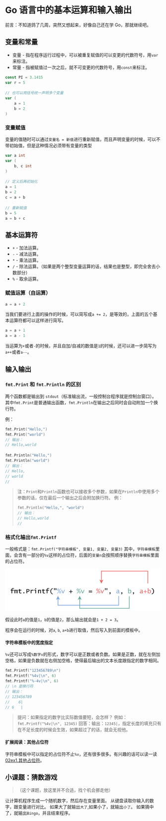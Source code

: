 # Go 语言中的基本运算和输入输出

前言：不知道鸽了几周，突然又想起来，好像自己还在学 Go，那就继续吧。

## 变量和常量

* 变量 - 指在程序运行过程中，可以被重复赋值的可以变更的代数符号，用`var`来标注。
* 常量 - 指被赋值过一次之后，就不可变更的代数符号，用`const`来标注。

```go
const PI = 3.1415
var r = 5

// 也可以用括号统一声明多个变量
var (
    a = 1
    b = 2
)
```

### 变量赋值

变量的值随时可以通过`变量名 = 新值`进行重新赋值，而且声明变量的时候，可以不带初始值，但是这种情况必须带有变量的类型

```go
var a int
var (
    b, c int
)

// 定义后再初始化
a = 1
b = 2
c = a + b

// 重新赋值
b = 5
a = b + c
```

## 基本运算符

* `+` - 加法运算。
* `-` - 减法运算。
* `*` - 乘法运算。
* `/` - 除法运算。（如果是两个整型变量运算的话，结果也是整型，即完全舍去小数部分）
* `%` - 取余运算。

### 赋值运算（自运算）

```go
a = a + 2
```

当我们要进行上面的操作的时候，可以简写成`a += 2`，是等效的，上面的五个基本运算符都可以这样进行简写。

```go
a = a + 1
a = a - 1
```

当运算为`+`或者`-`的时候，并且自加/自减的数值是`1`的时候，还可以进一步简写为`a++`或者`a--`。

## 输入输出

### `fmt.Print` 和 `fmt.Println` 的区别

两个函数都是输出到 `stdout`（标准输出流，一般控制台程序就是控制台窗口）。
其中`fmt.Print`是普通输出函数，`fmt.Println`在输出之后同时会自动附加一个换行符。

例：
```go
fmt.Print("Hello,")
fmt.Print("world")
// 输出： 
// Hello,world

fmt.Println("Hello,")
fmt.Println("world")
// 输出：
// Hello,
// world
//
```

> 注：`Print`和`Println`函数也可以接收多个参数，如果在`Println`中使用多个参数的话，仅在最后一个输出之后会附加换行符。
> 例：
> ```go
> fmt.Println("Hello,", "world")
> // 输出：
> // Hello,world
> //
> ```

### 格式化输出`fmt.Printf`

一般格式是：`fmt.Printf("字符串模板", 变量1, 变量2, 变量3)`
其中，`字符串模板`里面，会含有一部分的`%v`这样的占位符，后面的`变量n`会按照顺序替换`字符串模板`里面的占位符。

![](imgs/2022-08-30-03-36-44.png)

假设此时`a`的值是`1`，`b`的值是`2`，那么输出就会是`1 + 2 = 3`。

程序会在运行的时候，对`a`, `b`, `a+b`进行取值，然后写入到前面的模板中。

#### 字符串模板中的宽度指定

`%v`还可以写成`%数字v`的形式，数字可以是正数或者负数。如果是正数，就在左侧加空格，如果是负数就在右侧加空格，使得最后输出的文本长度跟指定的数字相同。

```go
fmt.Printf("123456789\n")
fmt.Printf("%4v|\n", 6)
fmt.Printf("%-4v|\n", 6)
// \n 是换行符
// 输出：
// 123456789
//    6|
// 6   |
```

> 提问：如果指定的数字比实际数值要短，会怎样？
> 例如：`fmt.Printf("%4v|\n", 12345)`
> 回答：输出：`12345|`，指定长度的填充只有在不足长度的时候会生效，如果超过了的话，就会无视他。

#### 扩展阅读：其他占位符

字符串模板中可以指定的占位符不止`%v`，还有很多很多。有兴趣的话可以读一读[02ex1.其他占位符](./02ex1.其他占位符.md)。



## 小课题：猜数游戏

> （这个课题，放这里并不合适，找个机会挪走他）

让计算机程序生成一个随机数字，然后存在变量里面。
从键盘读取你输入的数字，跟变量进行对比。
如果大了就输出`大了`,如果小了，就输出`小了`。
如果猜中了，就输出`Bingo`，并且结束程序。

